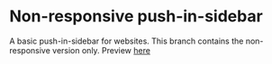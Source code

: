 # Non-responsive push-in-sidebar

A basic push-in-sidebar for websites. This branch contains the non-responsive version only. Preview [here](https://htmlpreview.github.io/?https://raw.githubusercontent.com/seyoum/Push-in-sidebar/non-RWD/index.html)
